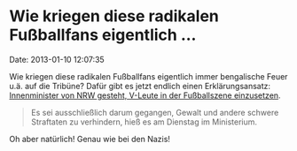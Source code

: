 Wie kriegen diese radikalen Fußballfans eigentlich \...
=======================================================

Date: 2013-01-10 12:07:35

Wie kriegen diese radikalen Fußballfans eigentlich immer bengalische
Feuer u.ä. auf die Tribüne? Dafür gibt es jetzt endlich einen
Erklärungsansatz: [Innenminister von NRW gesteht, V-Leute in der
Fußballszene
einzusetzen](http://www.kicker.de/news/fussball/bundesliga/startseite/580022/artikel_polizei-setzt-v-leute-in-der-fanszene-ein.html).

> Es sei ausschließlich darum gegangen, Gewalt und andere schwere
> Straftaten zu verhindern, hieß es am Dienstag im Ministerium.

Oh aber natürlich! Genau wie bei den Nazis!
